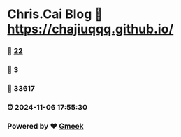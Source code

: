 # Chris.Cai Blog :link: https://chajiuqqq.github.io/ 
### :page_facing_up: [22](https://chajiuqqq.github.io//tag.html) 
### :speech_balloon: 3 
### :hibiscus: 33617 
### :alarm_clock: 2024-11-06 17:55:30 
### Powered by :heart: [Gmeek](https://github.com/Meekdai/Gmeek)
